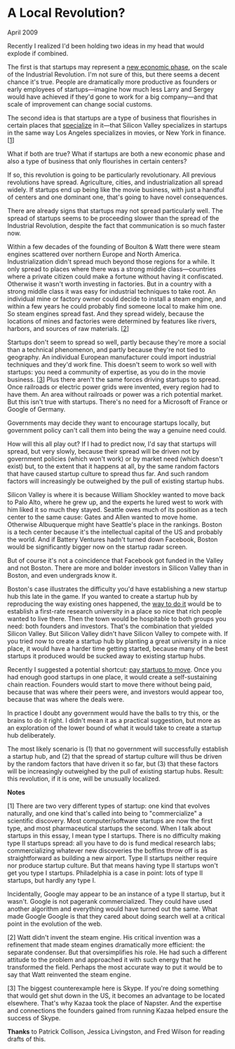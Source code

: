 # A Local Revolution?

April 2009  
  
Recently I realized I'd been holding two ideas in my head that would explode if combined.  
  
The first is that startups may represent a [new economic phase](highres.html), on the scale of the Industrial Revolution. I'm not sure of this, but there seems a decent chance it's true. People are dramatically more 
productive as founders or early employees of startups—imagine how much less Larry and Sergey would have achieved if they'd gone to work for a big company—and that scale of improvement can change social customs.  
  
The second idea is that startups are a type of business that flourishes in certain places that [specialize](startuphubs.html) in it—that Silicon Valley specializes in startups in the same way Los Angeles specializes in movies, or New York in finance. [[1](#f1n)]  
  
What if both are true? What if startups are both a new economic phase and also a type of business that only flourishes in certain centers?  
  
If so, this revolution is going to be particularly revolutionary. All previous revolutions have spread. Agriculture, cities, and industrialization all spread widely. If startups end up being like the movie business, with just a handful of centers and one dominant one, that's going to have novel consequences.  
  
There are already signs that startups may not spread particularly well. The spread of startups seems to be proceeding slower than the spread of the Industrial Revolution, despite the fact that communication is so much faster now.  
  
Within a few decades of the founding of Boulton & Watt there were steam engines scattered over northern Europe and North America. Industrialization didn't spread much beyond those regions for a while. It only spread to places where there was a strong middle class—countries where a private citizen could make a fortune without having it confiscated. Otherwise it wasn't worth investing in factories. But in a country with a strong middle class it was easy for industrial techniques to take root. An individual mine or factory owner could decide to install a steam engine, and within a few years he could probably find someone local to make him one. So steam engines spread fast. And they spread widely, because the locations of mines and factories were determined by features like rivers, harbors, and sources of raw materials. 
 [[2](#f2n)]  
  
Startups don't seem to spread so well, partly because they're more a social than a technical phenomenon, and partly because they're not tied to geography. An individual European manufacturer could import industrial techniques and they'd work fine. This doesn't seem to work so well with startups: you need a community of expertise, as you do in the movie business. [[3](#f3n)]
 Plus there aren't the same forces driving startups to spread. Once railroads or electric power grids were invented, every region had to have them. An area without railroads or power was a rich potential market. But this isn't true with startups. There's no need for a Microsoft of France or Google of Germany.  
  
Governments may decide they want to encourage startups locally, but government policy can't call them into being the way a genuine need could.  
  
How will this all play out? If I had to predict now, I'd say that startups will spread, but very slowly, because their spread will be driven not by government policies (which won't work) or by market need (which doesn't exist) but, to the extent that it happens at all, by the same random factors that have caused startup culture to spread thus far. And such random factors will increasingly be outweighed by the pull of existing startup hubs.  
  
Silicon Valley is where it is because William Shockley wanted to move back to Palo Alto, where he grew up, and the experts he lured west to work with him liked it so much they stayed. Seattle owes much of its position as a tech center to the same cause: Gates and Allen wanted to move home. Otherwise Albuquerque might have Seattle's place in the rankings. Boston is a tech center because it's the intellectual capital of the US and probably the world. And if Battery Ventures hadn't turned down Facebook, Boston would be significantly bigger now on the startup radar screen.  
  
But of course it's not a coincidence that Facebook got funded in the Valley and not Boston. There are more and bolder investors in Silicon Valley than in Boston, and even undergrads know it.  
  
Boston's case illustrates the difficulty you'd have establishing a new startup hub this late in the game. If you wanted to create a startup hub by reproducing the way existing ones happened, the 
[way to do it](siliconvalley.html) would be to establish a first-rate research university in a place so nice that rich people wanted to live there. Then the town would be hospitable to both groups you need: both founders and investors. That's the combination that yielded Silicon Valley. But Silicon Valley didn't have Silicon Valley to compete with. If you tried now to create a startup hub by planting a great university in a nice place, it would have a harder time getting started, because many of the best startups it produced would be sucked away to existing startup hubs.  
  
Recently I suggested a potential shortcut: 
[pay startups to move](maybe.html). Once you had enough good startups in one place, it would create a self-sustaining chain reaction. Founders would start to move there without being paid, because that was where their peers were, and investors would appear too, because that was where the deals were.  
  
In practice I doubt any government would have the balls to try this, or the brains to do it right. I didn't mean it as a practical suggestion, but more as an exploration of the lower bound of what it would take to create a startup hub deliberately.  
  
The most likely scenario is (1) that no government will successfully establish a startup hub, and (2) that the spread of startup culture will thus be driven by the random factors that have driven it so far, but (3) that these factors will be increasingly outweighed by the pull of existing startup hubs. Result: this revolution, if it is one, will be unusually localized.  
  
  
  
  
  

**Notes**  
  
[1]
There are two very different types of startup: one kind that evolves naturally, and one kind that's called into being to "commercialize" a scientific discovery. Most computer/software startups are now the first type, and most pharmaceutical startups the second. When I talk about startups in this essay, I mean type I startups. There is no difficulty making type II startups spread: all you have to do is fund medical research labs; commercializing whatever new discoveries the boffins throw off is as straightforward as building a new airport. Type II startups neither require nor produce startup culture. But that means having type II startups won't get you type I startups. Philadelphia is a case in point: lots of type II startups, but hardly any type I.  
  
Incidentally, Google may appear to be an instance of a type II startup, but it wasn't. Google is not pagerank commercialized. They could have used another algorithm and everything would have turned out the same. What made Google Google is that they cared about doing search well at a critical point in the evolution of the web.  
  
[2]
 Watt didn't invent the steam engine. His critical invention was a refinement that made steam engines dramatically more efficient: the separate condenser. But that oversimplifies his role. He had such a different attitude to the problem and approached it with such energy that he transformed the field. Perhaps the most accurate way to put it would be to say that Watt reinvented the steam engine.  
  
[3]
The biggest counterexample here is Skype. If you're doing
something that would get shut down in the US, it becomes an 
advantage to be located elsewhere. That's why Kazaa took
the place of Napster. And the expertise and connections the 
founders gained from running Kazaa helped ensure the success
of Skype.  
  
**Thanks** to Patrick Collison, Jessica Livingston, and Fred Wilson for reading drafts of this.  
  
